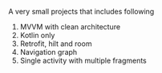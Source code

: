 A very small projects that includes following
1. MVVM with clean architecture
2. Kotlin only
3. Retrofit, hilt and room
4. Navigation graph
5. Single activity with multiple fragments
